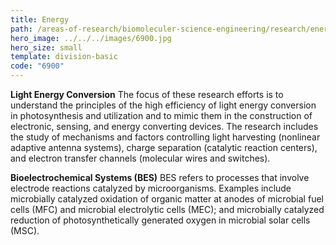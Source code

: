 ```yaml
---
title: Energy
path: /areas-of-research/biomoleculer-science-engineering/research/energy
hero_image: ../../../images/6900.jpg
hero_size: small
template: division-basic
code: "6900"
---
```

**Light Energy Conversion**
The focus of these research efforts is to understand the principles of the high efficiency of light energy conversion in photosynthesis and utilization and to mimic them in the construction of electronic, sensing, and energy converting devices. The research includes the study of mechanisms and factors controlling light harvesting (nonlinear adaptive antenna systems), charge separation (catalytic reaction centers), and electron transfer channels (molecular wires and switches).

**Bioelectrochemical Systems (BES)**
BES refers to processes that involve electrode reactions catalyzed by microorganisms. Examples include microbially catalyzed oxidation of organic matter at anodes of microbial fuel cells (MFC) and microbial electrolytic cells (MEC); and microbially catalyzed reduction of photosynthetically generated oxygen in microbial solar cells (MSC).
